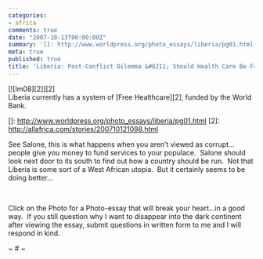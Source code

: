 ```yaml
---
categories:
- africa
comments: true
date: "2007-10-13T00:00:00Z"
summary: '[]: http://www.worldpress.org/photo_essays/liberia/pg01.html'
meta: true
published: true
title: 'Liberia: Post-Conflict Dilemma &#8211; Should Health Care Be Free?'
---
```


[![Im08][2]][2]  
Liberia currently has a system of [Free Healthcare][2], funded by the World Bank.  

 []: http://www.worldpress.org/photo_essays/liberia/pg01.html
 [2]: http://allafrica.com/stories/200710121098.html

See Salone, this is what happens when you aren’t viewed as corrupt…people give you money to fund services to your populace.  Salone should look next door to its south to find out how a country should be run.  Not that Liberia is some sort of a West African utopia.  But it certainly seems to be doing better…

 

Click on the Photo for a Photo-essay that will break your heart…in a good way.  If you still question why I want to disappear into the dark continent after viewing the essay, submit questions in written form to me and I will respond in kind.

~ # ~